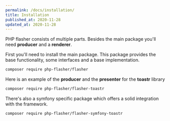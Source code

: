 ```yaml
---
permalink: /docs/installation/
title: Installation
published_at: 2020-11-28
updated_at: 2020-11-28
---
```


PHP flasher consists of multiple parts. Besides the main package you'll need __producer__ and a __renderer__.

First you'll need to install the main package. This package provides the base functionality, some interfaces and a base implementation.

```bash
composer require php-flasher/flasher
```

Here is an example of the __producer__ and the __presenter__ for the **toastr** library

```bash
composer require php-flasher/flasher-toastr
```

There's also a symfony specific package which offers a solid integration with the framework.

```bash
composer require php-flasher/flasher-symfony-toastr
```
